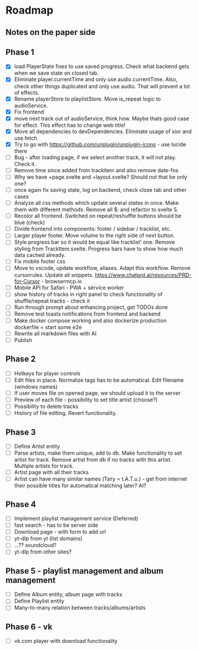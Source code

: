 # Roadmap

## Notes on the paper side

## Phase 1

- [x] load PlayerState fixes to use saved progress. Check what backend gets when we save state on closed tab.
- [x] Eliminate player.currentTime and only use audio.currentTime. Also, check other things duplicated and only use audio. That will prevent a lot of effects.
- [x] Rename playerStore to playlistStore. Move is_repeat logic to audioService.
- [x] Fix frontend
- [x] move next track out of audioService, think how. Maybe thats good case for effect. This effect has to change web title!
- [x] Move all dependencies to devDependencies. Eliminate usage of xior and use fetch
- [x] Try to go with https://github.com/unplugin/unplugin-icons - use lucide there
- [ ] Bug - after loading page, if we select another track, it will not play. Check it.
- [ ] Remove time since added from trackitem and also remove date-fns
- [ ] Why we have +page.svelte and +layout.svelte? Should not that be only one?
- [ ] once again fix saving state, log on backend, check close tab and other cases
- [ ] Analyze all css methods which update several states in once. Make them with different methods. Remove all $: and refactor to svelte 5.
- [ ] Recolor all frontend. Switched on repeat/reshuffle buttons should be blue (check)
- [ ] Divide frontend into components: footer / sidebar / tracklist, etc.
- [ ] Larger player footer. Move volume to the right side of next button.
- [ ] Style progress bar so it would be equal like tracklist' one. Remove styling from TrackItem.svelte. Progress bars have to show how much data cached already.
- [ ] Fix mobile footer css
- [ ] Move to vscode, update workflow, aliases. Adapt this workflow. Remove cursorrules. Update all snippets. https://www.chatprd.ai/resources/PRD-for-Cursor - browsermcp.io
- [ ] Mobile API for Safari - PWA + service worker
- [ ] show history of tracks in right panel to check functionality of shuffle/repeat tracks - check it
- [ ] Run through prompt about enhancing project, get TODOs done
- [ ] Remove test toasts notifications from frontend and backend
- [ ] Make docker compose working and also dockerize production dockerfile + start some e2e
- [ ] Rewrite all markdown files with AI
- [ ] Publish

## Phase 2

- [ ] Hotkeys for player controls
- [ ] Edit files in place. Normalize tags has to be automatical. Edit filename (windows names)
- [ ] If user moves file on opened page, we should upload it to the server
- [ ] Preview of each file - possibility to set title artist (choose?)
- [ ] Possibility to delete tracks
- [ ] History of file editing. Revert functionality.

## Phase 3

- [ ] Define Artist entity
- [ ] Parse artists, make them unique, add to db. Make functionality to set artist for track. Remove artist from db if no tracks with this artist. Multiple artists for track.
- [ ] Artist page with all their tracks
- [ ] Artist can have many similar names (Тату = t.A.T.u.) - get from internet their possible titles for automatical matching later? AI?

## Phase 4

- [ ] Implement playlist management service (Deferred)
- [ ] fast search - has to be server side
- [ ] Download page - with form to add url
- [ ] yt-dlp from yt (list domains)
- [ ] ...?? soundcloud?
- [ ] yt-dlp from other sites?

## Phase 5 - playlist management and album management

- [ ] Define Album entity, album page with tracks
- [ ] Define Playlist entity
- [ ] Many-to-many relation between tracks/albums/artists

## Phase 6 - vk

- [ ] vk.com player with download functionality

